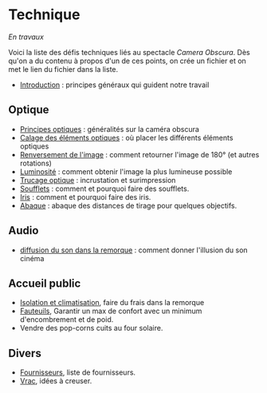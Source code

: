 # Technique

*En travaux*

Voici la liste des défis techniques liés au spectacle *Camera Obscura*. Dès qu'on a du contenu à propos d'un de ces points, on crée un fichier et on met le lien du fichier dans la liste.

- [Introduction](introtechnique.md) : principes généraux qui guident notre travail

## Optique
- [Principes optiques](optique.md) : généralités sur la caméra obscura
- [Calage des éléments optiques](calage.md) : où placer les différents éléments optiques
- [Renversement de l'image](renversement.md) : comment retourner l'image de 180° (et autres rotations)
- [Luminosité](luminosite.md) : comment obtenir l'image la plus lumineuse possible
- [Trucage optique](../technique/surimpression.md) : incrustation et surimpression
- [Soufflets](soufflets.md) : comment et pourquoi faire des soufflets.
- [Iris](iris.md) : comment et pourquoi faire des iris.
- [Abaque](abaque.md) : abaque des distances de tirage pour quelques objectifs.

## Audio
- [diffusion du son dans la remorque](son.md) : comment donner l'illusion du son cinéma

## Accueil public
- [Isolation et climatisation](isolation.md), faire du frais dans la remorque
- [Fauteuils](fauteuils.md), Garantir un max de confort avec un minimum d'encombrement et de poid.
- Vendre des pop-corns cuits au four solaire.

## Divers
- [Fournisseurs](fournisseurs.md), liste de fournisseurs.
- [Vrac](vrac.md), idées à creuser.
